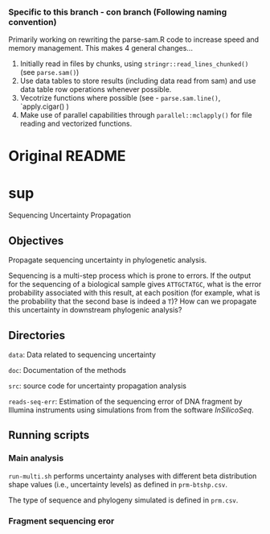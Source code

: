 ### Specific to this branch - con branch (Following naming convention)
Primarily working on rewriting the parse-sam.R code to increase speed and memory management. This makes 4 general changes... 
1. Initially read in files by chunks, using `stringr::read_lines_chunked()` (see `parse.sam()`)
2. Use data tables to store results (including data read from sam) and use data table row operations whenever possible.
3. Vecotrize functions where possible (see - `parse.sam.line()`, `apply.cigar() )
4. Make use of parallel capabilities through `parallel::mclapply()` for file reading and vectorized functions.

# Original README
# sup
Sequencing Uncertainty Propagation

## Objectives

Propagate sequencing uncertainty in phylogenetic analysis.

Sequencing is a multi-step process which is prone to errors. If the output for the sequencing of a biological sample gives `ATTGCTATGC`, what is the error probability associated with this result, at each position (for example, what is the probability that the second base is indeed a `T`)? How can we propagate this uncertainty in downstream phylogenic analysis?

## Directories

`data`: Data related to sequencing uncertainty

`doc`: Documentation of the methods

`src`: source code for uncertainty propagation analysis

`reads-seq-err`: Estimation of the sequencing error of DNA fragment by Illumina instruments using simulations from from the software *InSilicoSeq*.


## Running scripts

### Main analysis

`run-multi.sh` performs uncertainty analyses with different beta distribution shape values (i.e., uncertainty levels) as defined in `prm-btshp.csv`.

The type of sequence and phylogeny simulated is defined in `prm.csv`.


### Fragment sequencing eror
